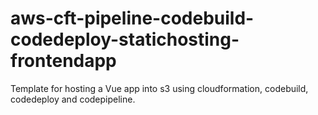 # aws-cft-pipeline-codebuild-codedeploy-statichosting-frontendapp
Template for hosting a Vue app into s3 using cloudformation, codebuild, codedeploy and codepipeline.
